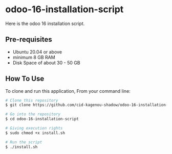 # odoo-16-installation-script
Here is the odoo 16 installation script. 

## Pre-requisites

* Ubuntu 20.04 or above
* minimum 8 GB RAM
* Disk Space of about 30 - 50 GB


## How To Use

To clone and run this application, From your command line:

```bash
# Clone this repository
$ git clone https://github.com/cid-kagenou-shadow/odoo-16-installation-script.git

# Go into the repository
$ cd odoo-16-installation-script

# Giving execution rights
$ sudo chmod +x install.sh

# Run the script
$ ./install.sh
```






